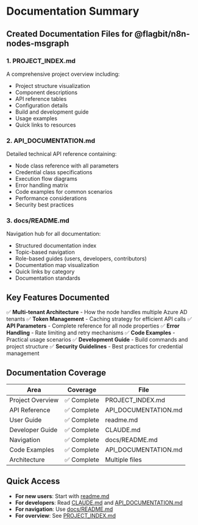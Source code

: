 # Documentation Summary

## Created Documentation Files for @flagbit/n8n-nodes-msgraph

### 1. **PROJECT_INDEX.md**
A comprehensive project overview including:
- Project structure visualization
- Component descriptions
- API reference tables
- Configuration details
- Build and development guide
- Usage examples
- Quick links to resources

### 2. **API_DOCUMENTATION.md**
Detailed technical API reference containing:
- Node class reference with all parameters
- Credential class specifications
- Execution flow diagrams
- Error handling matrix
- Code examples for common scenarios
- Performance considerations
- Security best practices

### 3. **docs/README.md**
Navigation hub for all documentation:
- Structured documentation index
- Topic-based navigation
- Role-based guides (users, developers, contributors)
- Documentation map visualization
- Quick links by category
- Documentation standards

## Key Features Documented

✅ **Multi-tenant Architecture** - How the node handles multiple Azure AD tenants
✅ **Token Management** - Caching strategy for efficient API calls
✅ **API Parameters** - Complete reference for all node properties
✅ **Error Handling** - Rate limiting and retry mechanisms
✅ **Code Examples** - Practical usage scenarios
✅ **Development Guide** - Build commands and project structure
✅ **Security Guidelines** - Best practices for credential management

## Documentation Coverage

| Area | Coverage | File |
|------|----------|------|
| Project Overview | ✅ Complete | PROJECT_INDEX.md |
| API Reference | ✅ Complete | API_DOCUMENTATION.md |
| User Guide | ✅ Complete | readme.md |
| Developer Guide | ✅ Complete | CLAUDE.md |
| Navigation | ✅ Complete | docs/README.md |
| Code Examples | ✅ Complete | API_DOCUMENTATION.md |
| Architecture | ✅ Complete | Multiple files |

## Quick Access

- **For new users**: Start with [readme.md](readme.md)
- **For developers**: Read [CLAUDE.md](CLAUDE.md) and [API_DOCUMENTATION.md](API_DOCUMENTATION.md)
- **For navigation**: Use [docs/README.md](docs/README.md)
- **For overview**: See [PROJECT_INDEX.md](PROJECT_INDEX.md)